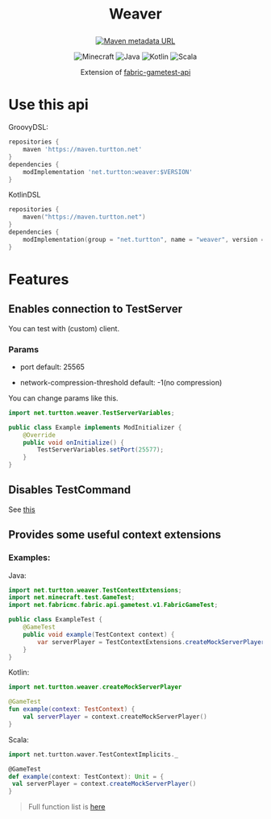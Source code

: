 <h1><p align="center">Weaver</p></h1>

<a href="https://github.com/turtton/maven-repo">
<p align="center">
<img alt="Maven metadata URL" src="https://img.shields.io/maven-metadata/v?metadataUrl=https%3A%2F%2Fmaven.turtton.net%2Fnet%2Fturtton%2Fweaver%2Fmaven-metadata.xml&style=flat-square">
</p>
</a>

<p align="center">
<img alt="Minecraft" src="https://shields.io/badge/Minecraft-1.19-green?style=flat-square">
<img alt="Java" src="https://shields.io/badge/Java-17-pink?logo=java&style=flat-square">
<img alt="Kotlin" src="https://shields.io/badge/Kotlin-1.17.10-blue?logo=kotlin&style=flat-square">
<img alt="Scala" src="https://shields.io/badge/Scala3-3.1.2-red?logo=scala&style=flat-square">
</p>
    
<p align="center"> Extension of <a href="https://github.com/FabricMC/fabric/tree/1.17/fabric-gametest-api-v1">fabric-gametest-api<a> </p>

# Use this api
GroovyDSL:
```groovy
repositories {
    maven 'https://maven.turtton.net'
}
dependencies {
    modImplementation 'net.turtton:weaver:$VERSION'
}
```
KotlinDSL
```kotlin
repositories {
    maven("https://maven.turtton.net")
}
dependencies {
    modImplementation(group = "net.turtton", name = "weaver", version = "$VERSION")
}
```

# Features

## Enables connection to TestServer

You can test with (custom) client.

### Params

- port
default: 25565

- network-compression-threshold
default: -1(no compression)

You can change params like this.
```java
import net.turtton.weaver.TestServerVariables;

public class Example implements ModInitializer {
    @Override
    public void onInitialize() {
        TestServerVariables.setPort(25577);
    }
}
```

## Disables TestCommand

See [this](https://github.com/turtton/Weaver/blob/f229191d00a0fc89ae187a314cd43e5c9c86e7c6/src/main/java/net/turtton/weaver/mixin/MixinTestCommand.java#L15)

## Provides some useful context extensions

### Examples:
Java:
```java
import net.turtton.weaver.TestContextExtensions;
import net.minecraft.test.GameTest;
import net.fabricmc.fabric.api.gametest.v1.FabricGameTest;

public class ExampleTest {
    @GameTest
    public void example(TestContext context) {
        var serverPlayer = TestContextExtensions.createMockServerPlayer(context, new BlockPos(0, 1, 0));
    }
}
```
Kotlin:
```kotlin
import net.turtton.weaver.createMockServerPlayer

@GameTest
fun example(context: TestContext) {
    val serverPlayer = context.createMockServerPlayer()
}
```
Scala:
```scala
import net.turtton.waver.TestContextImplicits._

@GameTest
def example(context: TestContext): Unit = {
 val serverPlayer = context.createMockServerPlayer() 
}
```
> Full function list is [here](https://github.com/turtton/Weaver/blob/main/src/main/java/net/turtton/weaver/TestContextExtensions.java)
